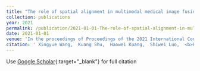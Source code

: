 ```yaml
---
title: "The role of spatial alignment in multimodal medical image fusion using deep learning for diagnostic problems"
collection: publications
year: 2021
permalink: /publication/2021-01-01-The-role-of-spatial-alignment-in-multimodal-medical-image-fusion-using-deep-learning-for-diagnostic-problems
date: 2021-01-01
venue: 'In the proceedings of Proceedings of the 2021 International Conference on Intelligent Medicine and Health'
citation: ' Xingyue Wang,  Kuang Shu,  Haowei Kuang,  Shiwei Luo,  <b>Richu</b> <b>Jin</b>,  Jiang Liu, &quot;The role of spatial alignment in multimodal medical image fusion using deep learning for diagnostic problems.&quot; In the proceedings of Proceedings of the 2021 International Conference on Intelligent Medicine and Health, 2021.'
---
```

Use [Google Scholar](https://scholar.google.com/scholar?q=The+role+of+spatial+alignment+in+multimodal+medical+image+fusion+using+deep+learning+for+diagnostic+problems){:target="_blank"} for full citation
